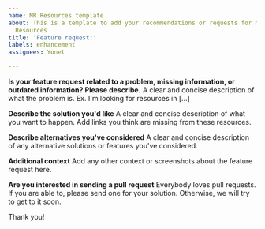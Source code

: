 ```yaml
---
name: MR Resources template
about: This is a template to add your recommendations or requests for Mixed Reality
  Resources
title: 'Feature request:'
labels: enhancement
assignees: Yonet

---
```


**Is your feature request related to a problem, missing information, or outdated information? Please describe.**
A clear and concise description of what the problem is. Ex. I'm looking for resources in [...]

**Describe the solution you'd like**
A clear and concise description of what you want to happen. Add links you think are missing from these resources. 

**Describe alternatives you've considered**
A clear and concise description of any alternative solutions or features you've considered.

**Additional context**
Add any other context or screenshots about the feature request here.

**Are you interested in sending a pull request**
Everybody loves pull requests. If you are able to, please send one for your solution. Otherwise, we will try to get to it soon. 

Thank you!
